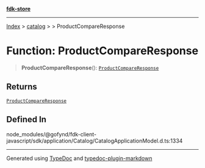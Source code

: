 [**fdk-store**](../../../README.md)
***

[Index](../../../API.md) > [catalog](../../README.md) > [<internal>](../README.md) > ProductCompareResponse

# Function: ProductCompareResponse

> **ProductCompareResponse**(): [`ProductCompareResponse`](../type-aliases/type-alias.ProductCompareResponse.md)

## Returns

[`ProductCompareResponse`](../type-aliases/type-alias.ProductCompareResponse.md)

## Defined In

node\_modules/@gofynd/fdk-client-javascript/sdk/application/Catalog/CatalogApplicationModel.d.ts:1334

***
Generated using [TypeDoc](https://typedoc.org/) and [typedoc-plugin-markdown](https://www.npmjs.com/package/typedoc-plugin-markdown)

